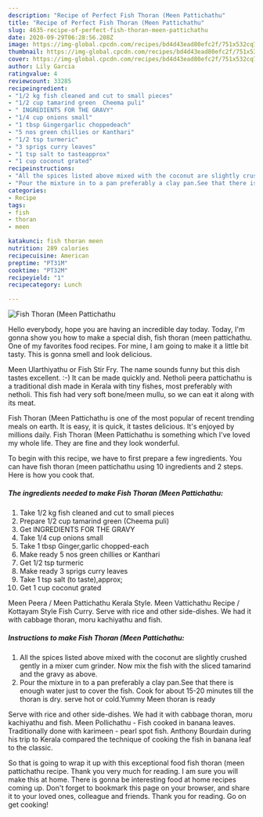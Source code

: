 ```yaml
---
description: "Recipe of Perfect Fish Thoran (Meen Pattichathu"
title: "Recipe of Perfect Fish Thoran (Meen Pattichathu"
slug: 4635-recipe-of-perfect-fish-thoran-meen-pattichathu
date: 2020-09-29T06:28:56.208Z
image: https://img-global.cpcdn.com/recipes/bd4d43ead80efc2f/751x532cq70/fish-thoran-meen-pattichathu-recipe-main-photo.jpg
thumbnail: https://img-global.cpcdn.com/recipes/bd4d43ead80efc2f/751x532cq70/fish-thoran-meen-pattichathu-recipe-main-photo.jpg
cover: https://img-global.cpcdn.com/recipes/bd4d43ead80efc2f/751x532cq70/fish-thoran-meen-pattichathu-recipe-main-photo.jpg
author: Lily Garcia
ratingvalue: 4
reviewcount: 33285
recipeingredient:
- "1/2 kg fish cleaned and cut to small pieces"
- "1/2 cup tamarind green  Cheema puli"
- " INGREDIENTS FOR THE GRAVY"
- "1/4 cup onions small"
- "1 tbsp Gingergarlic choppedeach"
- "5 nos green chillies or Kanthari"
- "1/2 tsp turmeric"
- "3 sprigs curry leaves"
- "1 tsp salt to tasteapprox"
- "1 cup coconut grated"
recipeinstructions:
- "All the spices listed above mixed with the coconut are slightly crushed gently in a mixer cum grinder. Now mix the fish with the sliced tamarind and the gravy as above."
- "Pour the mixture in to a pan preferably a clay pan.See that there is enough water just to cover the fish. Cook for about 15-20 minutes till the thoran is dry. serve hot or cold.Yummy Meen thoran is ready"
categories:
- Recipe
tags:
- fish
- thoran
- meen

katakunci: fish thoran meen 
nutrition: 289 calories
recipecuisine: American
preptime: "PT31M"
cooktime: "PT32M"
recipeyield: "1"
recipecategory: Lunch

---
```



![Fish Thoran (Meen Pattichathu](https://img-global.cpcdn.com/recipes/bd4d43ead80efc2f/751x532cq70/fish-thoran-meen-pattichathu-recipe-main-photo.jpg)

Hello everybody, hope you are having an incredible day today. Today, I'm gonna show you how to make a special dish, fish thoran (meen pattichathu. One of my favorites food recipes. For mine, I am going to make it a little bit tasty. This is gonna smell and look delicious.

Meen Ularthiyathu or Fish Stir Fry. The name sounds funny but this dish tastes excellent. :-) It can be made quickly and. Netholi peera pattichathu is a traditional dish made in Kerala with tiny fishes, most preferably with netholi. This fish had very soft bone/meen mullu, so we can eat it along with its meat.

Fish Thoran (Meen Pattichathu is one of the most popular of recent trending meals on earth. It is easy, it is quick, it tastes delicious. It's enjoyed by millions daily. Fish Thoran (Meen Pattichathu is something which I've loved my whole life. They are fine and they look wonderful.


To begin with this recipe, we have to first prepare a few ingredients. You can have fish thoran (meen pattichathu using 10 ingredients and 2 steps. Here is how you cook that.

<!--inarticleads1-->

##### The ingredients needed to make Fish Thoran (Meen Pattichathu:

1. Take 1/2 kg fish cleaned and cut to small pieces
1. Prepare 1/2 cup tamarind green  (Cheema puli)
1. Get  INGREDIENTS FOR THE GRAVY
1. Take 1/4 cup onions small
1. Take 1 tbsp Ginger,garlic chopped-each
1. Make ready 5 nos green chillies or Kanthari
1. Get 1/2 tsp turmeric
1. Make ready 3 sprigs curry leaves
1. Take 1 tsp salt (to taste),approx;
1. Get 1 cup coconut grated


Meen Peera / Meen Pattichathu Kerala Style. Meen Vattichathu Recipe / Kottayam Style Fish Curry. Serve with rice and other side-dishes. We had it with cabbage thoran, moru kachiyathu and fish. 

<!--inarticleads2-->

##### Instructions to make Fish Thoran (Meen Pattichathu:

1. All the spices listed above mixed with the coconut are slightly crushed gently in a mixer cum grinder. Now mix the fish with the sliced tamarind and the gravy as above.
1. Pour the mixture in to a pan preferably a clay pan.See that there is enough water just to cover the fish. Cook for about 15-20 minutes till the thoran is dry. serve hot or cold.Yummy Meen thoran is ready


Serve with rice and other side-dishes. We had it with cabbage thoran, moru kachiyathu and fish. Meen Pollichathu - Fish cooked in banana leaves. Traditionally done with karimeen - pearl spot fish. Anthony Bourdain during his trip to Kerala compared the technique of cooking the fish in banana leaf to the classic. 

So that is going to wrap it up with this exceptional food fish thoran (meen pattichathu recipe. Thank you very much for reading. I am sure you will make this at home. There is gonna be interesting food at home recipes coming up. Don't forget to bookmark this page on your browser, and share it to your loved ones, colleague and friends. Thank you for reading. Go on get cooking!
